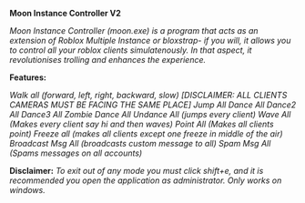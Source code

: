 **Moon Instance Controller V2**

*Moon Instance Controller (moon.exe) is a program that acts as an extension of Roblox Multiple Instance or bloxstrap- if you will, it allows you to control all your roblox clients simulatenously. In that aspect, it revolutionises trolling and enhances the experience.*

**Features:**

*Walk all (forward, left, right, backward, slow) [DISCLAIMER: ALL CLIENTS CAMERAS MUST BE FACING THE SAME PLACE]*
*Jump All*
*Dance All*
*Dance2 All*
*Dance3 All*
*Zombie Dance All*
*Undance All (jumps every client)*
*Wave All (Makes every client say hi and then waves)*
*Point All (Makes all clients point)*
*Freeze all (makes all clients except one freeze in middle of the air)*
*Broadcast Msg All (broadcasts custom message to all)*
*Spam Msg All (Spams messages on all accounts)*

**Disclaimer:**
*To exit out of any mode you must click shift+e, and it is recommended you open the application as administrator. Only works on windows.*
